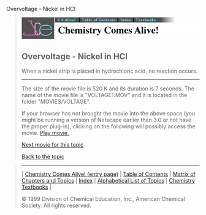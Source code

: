 





 Overvoltage - Nickel in HCl
 



> ![Chemistry Comes Alive!](ccahead.gif)
> 
> 
> 
> 
> 
> 
> 
> 
> 
> ## Overvoltage - Nickel in HCl
> 
> 
> 
> 
> 
> 
> 
> 
>   
> 
> 
> 
> 
> 
>  When a nickel strip is placed in hydrochloric acid, no reaction
occurs.
>  
> 
> 
> 
> 
> 
> 
> 
> ---
> 
> 
>  The size of the movie file is 520 K and its duration is 7 seconds. 
The name of the movie file is "VOLTAGE1.MOV" 
and it is located in the folder "MOVIES/VOLTAGE".
>  
> 
> 
> 
>  If your browser has not brought the movie into the above space
(you might be running a version of Netscape earlier than 3.0 or
not have the proper plug-in), clicking on the following will
possibly access the movie.
>  [Play movie.](../../MOVIES/VOLTAGE/VOLTAGE1.MOV) 
> 
> 
> 
> 
> [Next movie for this topic](../../MVHTM/VOLTAGE/VOLTAGE6.HTM) 
> 
> 
> 
> 
> 
> 
> 
> [Back to the topic](../../MAIN/VOLTAGE/PAGE1.HTM)



> ---
> 
> 
>  |
>  [Chemistry Comes Alive! (entry page)](../../INDEX.HTM) 
>  |
>  [Table of Contents](../../CONTENTS.HTM) 
>  |
>  [Matrix of Chapters and Topics](../../MATRIX.HTM) 
>  |
>  [Index](../../WORDS.HTM) 
>  |
>  [Alphabetical List of Topics](../../ALPHATOP.HTM) 
>  |
>  [Chemistry Textbooks](../../BOOKS.HTM) 
>  |
>  
>  © 1999 Division of Chemical Education, Inc.,
American Chemical Society. All rights reserved.





